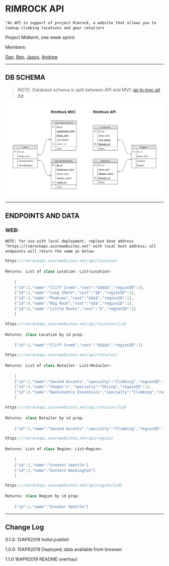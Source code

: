# RIMROCK API

```
"An API in support of project Rimrock, a website that allows you to lookup climbing locations and gear retailers
```

Project Midterm, one week sprint.

Members:

[Dan](https://github.com/daniellogerstedt),
[Ben](https://github.com/BenSTay),
[Jason](https://github.com/jasonb315),
[Andrew](https://github.com/amjcurtis)

---

## DB SCHEMA

>NOTE: Database schema is split between API and MVC [go to mvc git >>](https://github.com/house-rimrock/rimrock)

![DBSchema](https://github.com/house-rimrock/rimrock/blob/master/assets/db-schema-rimrock.png)

---

## ENDPOINTS AND DATA

### WEB:
```
NOTE: for use with local deployment, replace base address "https://rimrockapi.azurewebsites.net" with local host address; all endpoints will return the same as below:
```
```C#
https://rimrockapi.azurewebsites.net/api/location/

Returns: List of class Location: List<Location>

    [
    {"id":1,"name":"Cliff Creek","cost":"$$$$$","regionID":1},
    {"id":2,"name":"Long Shore","cost":"$$","regionID":1},
    {"id":3,"name":"Peakies","cost":"$$$$","regionID":1},
    {"id":4,"name":"Big Rock","cost":"$$$","regionID":1},
    {"id":5,"name":"Little Rocks","cost":"$","regionID":1}
    ]
```

```C#
https://rimrockapi.azurewebsites.net/api/location/{id}

Returns: class Location by id prop: 

    {"id":1,"name":"Cliff Creek","cost":"$$$$$","regionID":1}
```

```C#
https://rimrockapi.azurewebsites.net/api/retailer/

Returns: List of class Retailer: List<Retailer>

    [
    {"id":1,"name":"Second Ascents","specialty":"Climbing","regionID":1},
    {"id":2,"name":"Yeager's","specialty":"Skiing","regionID":1},
    {"id":3,"name":"Backcountry Essentials","specialty":"Climbing","regionID":1}
    ]
```

```C#
https://rimrockapi.azurewebsites.net/api/retailer/{id}

Returns: class Retailer by id prop: 

    {"id":1,"name":"Second Ascents","specialty":"Climbing","regionID":1}
```
```C#
https://rimrockapi.azurewebsites.net/api/region/

Returns: List of class Region: List<Region>

    [
    {"id":1,"name":"Greater Seattle"}
    {"id":2,"name":"Eastern Washington"}
    ]
```

```C#
https://rimrockapi.azurewebsites.net/api/region/{id}

Returns: class Region by id prop: 

    {"id":1,"name":"Greater Seattle"}
```

---

## Change Log

0.1.0: 12APR2019 *Initial publish*

1.0.0: 15APR2019 Deployed; data avaliable from browser.

1.1.0 16APR2019 README overhaul